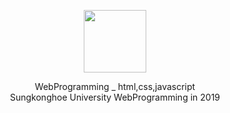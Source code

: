 <p align="center">
         <img src="https://user-images.githubusercontent.com/57865037/113119213-21ab2980-924b-11eb-85b1-c14e3d1e7f10.png" width="100px" height="100px"></img>


<p align="center"> 
         WebProgramming _ html,css,javascript <br>
         Sungkonghoe University WebProgramming in 2019 
</p>


